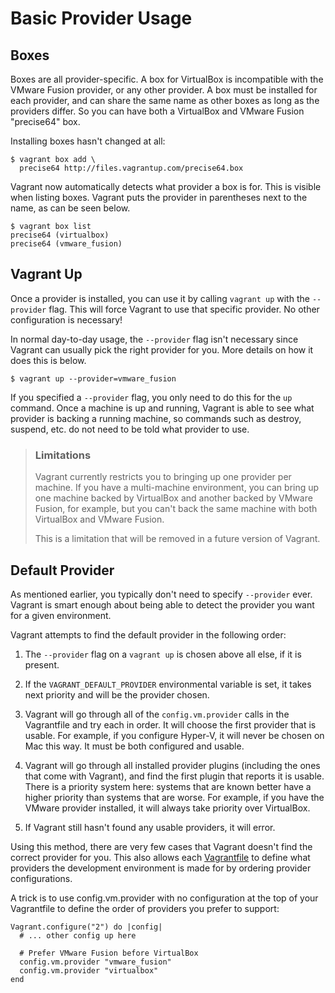 
# Basic Provider Usage

## Boxes

Boxes are all provider-specific. A box for VirtualBox is incompatible with the VMware Fusion provider, or any other provider. A box must be installed for each provider, and can share the same name as other boxes as long as the providers differ. So you can have both a VirtualBox and VMware Fusion "precise64" box.

Installing boxes hasn't changed at all:
```
$ vagrant box add \
  precise64 http://files.vagrantup.com/precise64.box
```
Vagrant now automatically detects what provider a box is for. This is visible when listing boxes. Vagrant puts the provider in parentheses next to the name, as can be seen below.
```
$ vagrant box list
precise64 (virtualbox)
precise64 (vmware_fusion)
```

## Vagrant Up

Once a provider is installed, you can use it by calling `vagrant up` with the `--provider` flag. This will force Vagrant to use that specific provider. No other configuration is necessary!

In normal day-to-day usage, the `--provider` flag isn't necessary since Vagrant can usually pick the right provider for you. More details on how it does this is below.
```
$ vagrant up --provider=vmware_fusion
```
If you specified a `--provider` flag, you only need to do this for the `up` command. Once a machine is up and running, Vagrant is able to see what provider is backing a running machine, so commands such as destroy, suspend, etc. do not need to be told what provider to use.

> ### Limitations
>
> Vagrant currently restricts you to bringing up one provider per machine. If you have a multi-machine environment, you can bring up one machine backed by VirtualBox and another backed by VMware Fusion, for example, but you can't back the same machine with both VirtualBox and VMware Fusion.
> 
> This is a limitation that will be removed in a future version of Vagrant.

## Default Provider

As mentioned earlier, you typically don't need to specify `--provider` ever. Vagrant is smart enough about being able to detect the provider you want for a given environment.

Vagrant attempts to find the default provider in the following order:

1. The `--provider` flag on a `vagrant up` is chosen above all else, if it is present.

2. If the `VAGRANT_DEFAULT_PROVIDER` environmental variable is set, it takes next priority and will be the provider chosen.

3. Vagrant will go through all of the `config.vm.provider` calls in the Vagrantfile and try each in order. It will choose the first provider that is usable. For example, if you configure Hyper-V, it will never be chosen on Mac this way. It must be both configured and usable.

4. Vagrant will go through all installed provider plugins (including the ones that come with Vagrant), and find the first plugin that reports it is usable. There is a priority system here: systems that are known better have a higher priority than systems that are worse. For example, if you have the VMware provider installed, it will always take priority over VirtualBox.

5. If Vagrant still hasn't found any usable providers, it will error.

Using this method, there are very few cases that Vagrant doesn't find the correct provider for you. This also allows each [Vagrantfile][vagrantfile] to define what providers the development environment is made for by ordering provider configurations.

A trick is to use config.vm.provider with no configuration at the top of your Vagrantfile to define the order of providers you prefer to support:
```
Vagrant.configure("2") do |config|
  # ... other config up here

  # Prefer VMware Fusion before VirtualBox
  config.vm.provider "vmware_fusion"
  config.vm.provider "virtualbox"
end
```

[vagrantfile]: https://docs.vagrantup.com/v2/vagrantfile/